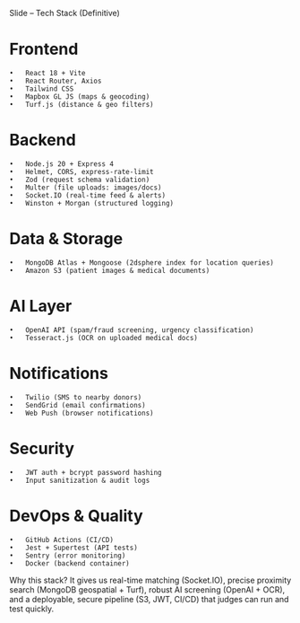 Slide – Tech Stack (Definitive)

# Frontend
	•	React 18 + Vite
	•	React Router, Axios
	•	Tailwind CSS
	•	Mapbox GL JS (maps & geocoding)
	•	Turf.js (distance & geo filters)

# Backend
	•	Node.js 20 + Express 4
	•	Helmet, CORS, express-rate-limit
	•	Zod (request schema validation)
	•	Multer (file uploads: images/docs)
	•	Socket.IO (real-time feed & alerts)
	•	Winston + Morgan (structured logging)

# Data & Storage
	•	MongoDB Atlas + Mongoose (2dsphere index for location queries)
	•	Amazon S3 (patient images & medical documents)

# AI Layer
	•	OpenAI API (spam/fraud screening, urgency classification)
	•	Tesseract.js (OCR on uploaded medical docs)

# Notifications
	•	Twilio (SMS to nearby donors)
	•	SendGrid (email confirmations)
	•	Web Push (browser notifications)

# Security
	•	JWT auth + bcrypt password hashing
	•	Input sanitization & audit logs

# DevOps & Quality
	•	GitHub Actions (CI/CD)
	•	Jest + Supertest (API tests)
	•	Sentry (error monitoring)
	•	Docker (backend container)

Why this stack?
It gives us real-time matching (Socket.IO), precise proximity search (MongoDB geospatial + Turf), robust AI screening (OpenAI + OCR), and a deployable, secure pipeline (S3, JWT, CI/CD) that judges can run and test quickly.
